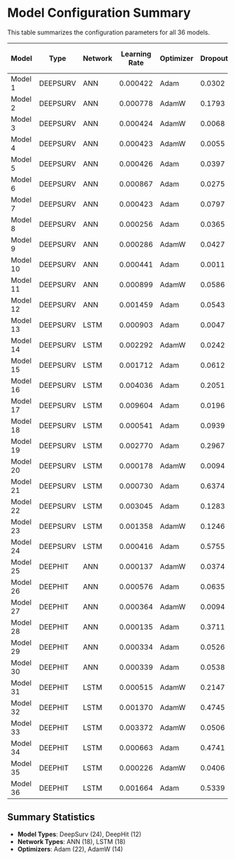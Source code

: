 # Model Configuration Summary

This table summarizes the configuration parameters for all 36 models.

| Model | Type | Network | Learning Rate | Optimizer | Dropout | Hidden Dimensions (ANN) | LSTM Layers | LSTM Hidden Dimensions | Sequence |
|-------|------|---------|---------------|-----------|---------|------------------------|-------------|----------------------|----------|
| Model 1 | DEEPSURV | ANN | 0.000422 | Adam | 0.0302 | 119 → 124 → 14 → 5 | N/A | N/A | N/A |
| Model 2 | DEEPSURV | ANN | 0.000778 | AdamW | 0.1793 | 112 → 96 → 37 → 30 | N/A | N/A | N/A |
| Model 3 | DEEPSURV | ANN | 0.000424 | AdamW | 0.0068 | 63 → 103 → 59 → 20 | N/A | N/A | N/A |
| Model 4 | DEEPSURV | ANN | 0.000423 | AdamW | 0.0055 | 31 → 113 → 49 → 20 | N/A | N/A | N/A |
| Model 5 | DEEPSURV | ANN | 0.000426 | Adam | 0.0397 | 117 → 90 → 41 → 13 | N/A | N/A | N/A |
| Model 6 | DEEPSURV | ANN | 0.000867 | Adam | 0.0275 | 61 → 61 → 57 → 16 | N/A | N/A | N/A |
| Model 7 | DEEPSURV | ANN | 0.000423 | Adam | 0.0797 | 101 → 107 → 64 → 17 | N/A | N/A | N/A |
| Model 8 | DEEPSURV | ANN | 0.000256 | Adam | 0.0365 | 89 → 72 → 34 → 13 | N/A | N/A | N/A |
| Model 9 | DEEPSURV | ANN | 0.000286 | AdamW | 0.0427 | 106 → 127 → 48 → 30 | N/A | N/A | N/A |
| Model 10 | DEEPSURV | ANN | 0.000441 | Adam | 0.0011 | 119 → 99 → 47 → 9 | N/A | N/A | N/A |
| Model 11 | DEEPSURV | ANN | 0.000899 | AdamW | 0.0586 | 115 → 109 → 47 → 11 | N/A | N/A | N/A |
| Model 12 | DEEPSURV | ANN | 0.001459 | Adam | 0.0543 | 86 → 41 → 64 → 15 | N/A | N/A | N/A |
| Model 13 | DEEPSURV | LSTM | 0.000903 | Adam | 0.0047 | N/A | 2 | 64 → 34 | 10 |
| Model 14 | DEEPSURV | LSTM | 0.002292 | AdamW | 0.0242 | N/A | 2 | 66 → 32 | 8 |
| Model 15 | DEEPSURV | LSTM | 0.001712 | Adam | 0.0612 | N/A | 3 | 83 → 87 → 42 | 9 |
| Model 16 | DEEPSURV | LSTM | 0.004036 | Adam | 0.2051 | N/A | 2 | 119 → 80 | 9 |
| Model 17 | DEEPSURV | LSTM | 0.009604 | Adam | 0.0196 | N/A | 2 | 83 → 50 | 9 |
| Model 18 | DEEPSURV | LSTM | 0.000541 | Adam | 0.0939 | N/A | 2 | 84 → 86 | 10 |
| Model 19 | DEEPSURV | LSTM | 0.002770 | Adam | 0.2967 | N/A | 3 | 111 → 56 → 34 | 10 |
| Model 20 | DEEPSURV | LSTM | 0.000178 | AdamW | 0.0094 | N/A | 2 | 64 → 60 | 10 |
| Model 21 | DEEPSURV | LSTM | 0.000730 | Adam | 0.6374 | N/A | 2 | 81 → 80 | 8 |
| Model 22 | DEEPSURV | LSTM | 0.003045 | Adam | 0.1283 | N/A | 2 | 73 → 34 | 10 |
| Model 23 | DEEPSURV | LSTM | 0.001358 | AdamW | 0.1246 | N/A | 2 | 100 → 58 | 9 |
| Model 24 | DEEPSURV | LSTM | 0.000416 | Adam | 0.5755 | N/A | 2 | 74 → 54 | 7 |
| Model 25 | DEEPHIT | ANN | 0.000137 | AdamW | 0.0374 | 124 → 103 → 42 → 23 | N/A | N/A | N/A |
| Model 26 | DEEPHIT | ANN | 0.000576 | Adam | 0.0635 | 100 → 118 → 15 → 30 | N/A | N/A | N/A |
| Model 27 | DEEPHIT | ANN | 0.000364 | AdamW | 0.0094 | 103 → 99 → 60 → 16 | N/A | N/A | N/A |
| Model 28 | DEEPHIT | ANN | 0.000135 | Adam | 0.3711 | 46 → 25 → 14 → 12 | N/A | N/A | N/A |
| Model 29 | DEEPHIT | ANN | 0.000334 | Adam | 0.0526 | 77 → 127 → 11 → 19 | N/A | N/A | N/A |
| Model 30 | DEEPHIT | ANN | 0.000339 | Adam | 0.0538 | 113 → 71 → 58 → 20 | N/A | N/A | N/A |
| Model 31 | DEEPHIT | LSTM | 0.000515 | AdamW | 0.2147 | N/A | 1 | 119 | 9 |
| Model 32 | DEEPHIT | LSTM | 0.001370 | AdamW | 0.4745 | N/A | 3 | 121 → 61 → 28 | 7 |
| Model 33 | DEEPHIT | LSTM | 0.003372 | AdamW | 0.0506 | N/A | 3 | 99 → 54 → 47 | 10 |
| Model 34 | DEEPHIT | LSTM | 0.000663 | Adam | 0.4741 | N/A | 2 | 91 → 83 | 9 |
| Model 35 | DEEPHIT | LSTM | 0.000226 | AdamW | 0.0406 | N/A | 3 | 107 → 45 → 61 | 10 |
| Model 36 | DEEPHIT | LSTM | 0.001664 | Adam | 0.5339 | N/A | 2 | 75 → 85 | 8 |

## Summary Statistics

- **Model Types**: DeepSurv (24), DeepHit (12)
- **Network Types**: ANN (18), LSTM (18)
- **Optimizers**: Adam (22), AdamW (14)
